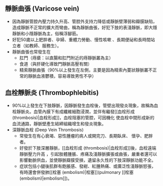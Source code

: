 ## 靜脈曲張 (Varicose vein) 
- 因為靜脈管腔內壓力持久升高、管腔外支持力降低或靜脈壁薄弱和瓣膜缺陷，造成靜脈不正常的擴大而彎曲，稱為靜脈曲張，好犯下肢的表淺靜脈，即大隱靜脈和小隱靜脈為主，俗稱浮腳筋。 
- 好犯50歲以上肥胖者、孕婦、重體力勞動、慢性咳嗽 、長期便祕和長時間站立者（如教師、服務生）。 
- 靜脈曲張也常發生在
	- 肛門（痔瘡：以直腸和肛門附近的痔靜脈叢為主）
	- 食道（與肝硬化導致門靜脈高壓有關）
	- 精索靜脈曲張（90%以上發生在左側，主要是因為精索內蔓狀靜脈叢不正常的靜脈血液鬱積，容易導致男性不孕）
## 血栓靜脈炎 (Thrombophlebitis)
- 90%以上發生在下肢靜脈，因靜脈發生血栓後，管壁出現發炎現象，故稱為血栓靜脈炎。血管內膜下有成纖維細胞浸潤，並伴有繼發[[血栓形成 (thrombosis)|血栓形成]]，血栓阻塞的管腔，可因機化 使血栓中間形成新的血流通路，靜脈壁產生結締組織增生和發炎現象。 
- 深靜脈血栓 (Deep Vein Thrombosis) 
	- 常發生在有心衰竭、惡性腫瘤的病人或開完刀、長期臥床、 懷孕、肥胖者。
	- 好發於下肢深層靜脈，[[血栓形成 (thrombosis)|血栓形成]]後，血栓遠端靜脈壓力升高 ，引起肢體腫脹、疼痛及淺靜脈擴張或曲張，嚴重者還可以影響動脈供血，並使靜脈瓣膜受損，遺留永久性的下肢深靜脈功能不全。 
	- 症狀包括小腿後肌群有飽脹感、發紺、紅腫熱痛、或廣泛性淺靜脈怒張，有時還會併發肺[[栓塞 (embolism)|栓塞]](pulmonary [[栓塞 (embolism)|embolism]])。